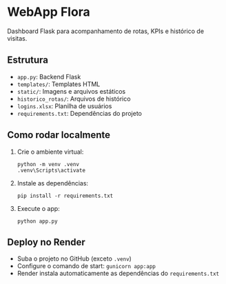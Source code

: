 # WebApp Flora

Dashboard Flask para acompanhamento de rotas, KPIs e histórico de visitas.

## Estrutura
- `app.py`: Backend Flask
- `templates/`: Templates HTML
- `static/`: Imagens e arquivos estáticos
- `historico_rotas/`: Arquivos de histórico
- `logins.xlsx`: Planilha de usuários
- `requirements.txt`: Dependências do projeto

## Como rodar localmente
1. Crie o ambiente virtual:
   ```
   python -m venv .venv
   .venv\Scripts\activate
   ```
2. Instale as dependências:
   ```
   pip install -r requirements.txt
   ```
3. Execute o app:
   ```
   python app.py
   ```

## Deploy no Render
- Suba o projeto no GitHub (exceto `.venv`)
- Configure o comando de start: `gunicorn app:app`
- Render instala automaticamente as dependências do `requirements.txt`
